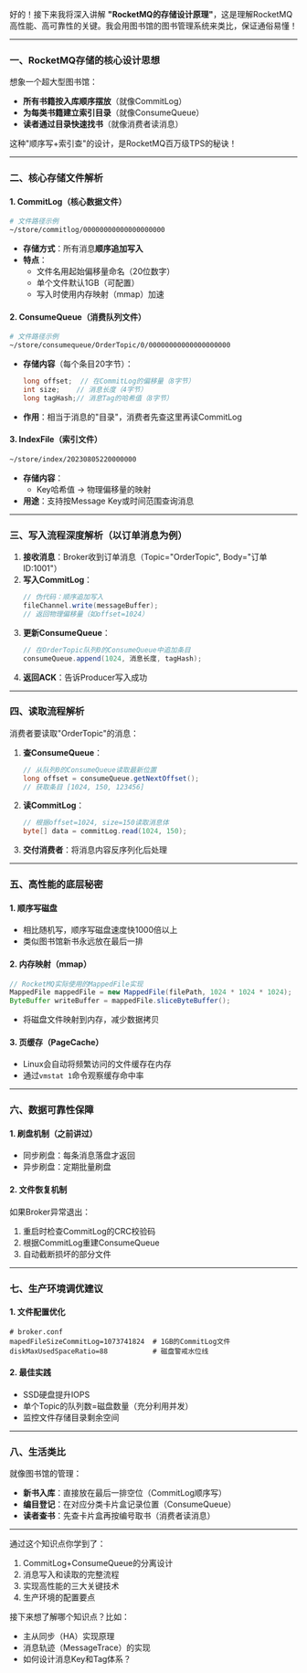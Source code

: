 好的！接下来我将深入讲解 **"RocketMQ的存储设计原理"**，这是理解RocketMQ高性能、高可靠性的关键。我会用图书馆的图书管理系统来类比，保证通俗易懂！

---

### 一、RocketMQ存储的核心设计思想
想象一个超大型图书馆：
- **所有书籍按入库顺序摆放**（就像CommitLog）
- **为每类书籍建立索引目录**（就像ConsumeQueue）
- **读者通过目录快速找书**（就像消费者读消息）

这种"顺序写+索引查"的设计，是RocketMQ百万级TPS的秘诀！

---

### 二、核心存储文件解析
#### 1. CommitLog（核心数据文件）
```bash
# 文件路径示例
~/store/commitlog/00000000000000000000
```
- **存储方式**：所有消息**顺序追加写入**
- **特点**：
  - 文件名用起始偏移量命名（20位数字）
  - 单个文件默认1GB（可配置）
  - 写入时使用内存映射（mmap）加速

#### 2. ConsumeQueue（消费队列文件）
```bash
# 文件路径示例 
~/store/consumequeue/OrderTopic/0/00000000000000000000
```
- **存储内容**（每个条目20字节）：
  ```java
  long offset;  // 在CommitLog的偏移量（8字节）
  int size;    // 消息长度（4字节）
  long tagHash;// 消息Tag的哈希值（8字节）
  ```
- **作用**：相当于消息的"目录"，消费者先查这里再读CommitLog

#### 3. IndexFile（索引文件）
```bash
~/store/index/20230805220000000
```
- **存储内容**：
  - Key哈希值 → 物理偏移量的映射
- **用途**：支持按Message Key或时间范围查询消息

---

### 三、写入流程深度解析（以订单消息为例）
1. **接收消息**：Broker收到订单消息（Topic="OrderTopic", Body="订单ID:1001"）
2. **写入CommitLog**：
   ```java
   // 伪代码：顺序追加写入
   fileChannel.write(messageBuffer); 
   // 返回物理偏移量（如offset=1024）
   ```
3. **更新ConsumeQueue**：
   ```java
   // 在OrderTopic队列0的ConsumeQueue中追加条目
   consumeQueue.append(1024, 消息长度, tagHash);
   ```
4. **返回ACK**：告诉Producer写入成功

---

### 四、读取流程解析
消费者要读取"OrderTopic"的消息：
1. **查ConsumeQueue**：
   ```java
   // 从队列0的ConsumeQueue读取最新位置
   long offset = consumeQueue.getNextOffset();
   // 获取条目 [1024, 150, 123456] 
   ```
2. **读CommitLog**：
   ```java
   // 根据offset=1024, size=150读取消息体
   byte[] data = commitLog.read(1024, 150);
   ```
3. **交付消费者**：将消息内容反序列化后处理

---

### 五、高性能的底层秘密
#### 1. 顺序写磁盘
- 相比随机写，顺序写磁盘速度快1000倍以上
- 类似图书馆新书永远放在最后一排

#### 2. 内存映射（mmap）
```java
// RocketMQ实际使用的MappedFile实现
MappedFile mappedFile = new MappedFile(filePath, 1024 * 1024 * 1024);
ByteBuffer writeBuffer = mappedFile.sliceByteBuffer();
```
- 将磁盘文件映射到内存，减少数据拷贝

#### 3. 页缓存（PageCache）
- Linux会自动将频繁访问的文件缓存在内存
- 通过`vmstat 1`命令观察缓存命中率

---

### 六、数据可靠性保障
#### 1. 刷盘机制（之前讲过）
- 同步刷盘：每条消息落盘才返回
- 异步刷盘：定期批量刷盘

#### 2. 文件恢复机制
如果Broker异常退出：
1. 重启时检查CommitLog的CRC校验码
2. 根据CommitLog重建ConsumeQueue
3. 自动截断损坏的部分文件

---

### 七、生产环境调优建议
#### 1. 文件配置优化
```properties
# broker.conf
mapedFileSizeCommitLog=1073741824  # 1GB的CommitLog文件
diskMaxUsedSpaceRatio=88           # 磁盘警戒水位线
```

#### 2. 最佳实践
- SSD硬盘提升IOPS
- 单个Topic的队列数=磁盘数量（充分利用并发）
- 监控文件存储目录剩余空间

---

### 八、生活类比
就像图书馆的管理：
- **新书入库**：直接放在最后一排空位（CommitLog顺序写）
- **编目登记**：在对应分类卡片盒记录位置（ConsumeQueue）
- **读者查书**：先查卡片盒再按编号取书（消费者读消息）

---

通过这个知识点你学到了：
1. CommitLog+ConsumeQueue的分离设计
2. 消息写入和读取的完整流程
3. 实现高性能的三大关键技术
4. 生产环境的配置要点

接下来想了解哪个知识点？比如：
- 主从同步（HA）实现原理
- 消息轨迹（MessageTrace）的实现
- 如何设计消息Key和Tag体系？
